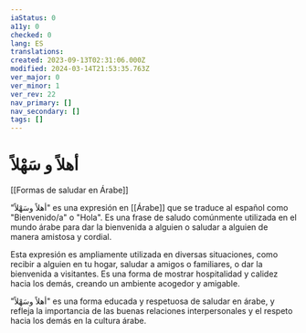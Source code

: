 ```yaml
---
iaStatus: 0
a11y: 0
checked: 0
lang: ES
translations: 
created: 2023-09-13T02:31:06.000Z
modified: 2024-03-14T21:53:35.763Z
ver_major: 0
ver_minor: 1
ver_rev: 22
nav_primary: []
nav_secondary: []
tags: []
---
```

# أهلاً و سَهْلاً

[[Formas de saludar en Árabe]]

"أهلاً وسَهْلاً" es una expresión en [[Árabe]] que se traduce al español como "Bienvenido/a" o "Hola". Es una frase de saludo comúnmente utilizada en el mundo árabe para dar la bienvenida a alguien o saludar a alguien de manera amistosa y cordial.

Esta expresión es ampliamente utilizada en diversas situaciones, como recibir a alguien en tu hogar, saludar a amigos o familiares, o dar la bienvenida a visitantes. Es una forma de mostrar hospitalidad y calidez hacia los demás, creando un ambiente acogedor y amigable.

"أهلاً وسَهْلاً" es una forma educada y respetuosa de saludar en árabe, y refleja la importancia de las buenas relaciones interpersonales y el respeto hacia los demás en la cultura árabe.
